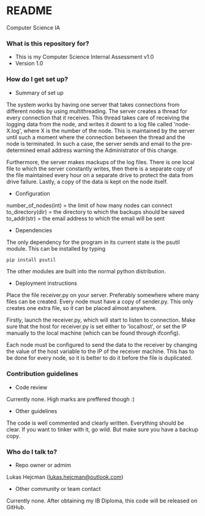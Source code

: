 # README #

Computer Science IA

### What is this repository for? ###

* This is my Computer Science Internal Assessment v1.0
* Version 1.0

### How do I get set up? ###

* Summary of set up
		
The system works by having one server that takes connections from different nodes by using multithreading. The server creates a thread for every connection that it receives. This thread takes care of receiving the logging data from the node, and writes it downt to a log file called 'node-X.log', where X is the number of the node. This is maintained by the server until such a moment where the connection between the thread and the node is terminated. In such a case, the server sends and email to the pre-determined email address warning the Administrator of this change. 

Furthermore, the server makes mackups of the log files. There is one local file to which the server constantly writes, then there is a separate copy of the file maintained every hour on a separate drive to protect the data from drive failure. Lastly, a copy of the data is kept on the node itself.

* Configuration

number_of_nodes(int) = the limit of how many nodes can connect
to_directory(dir) = the directory to which the backups should be saved
to_addr(str) = the email address to which the email will be sent

* Dependencies

The only dependency for the program in its current state is the psutil module. This can be installed by typing 

```python
pip install psutil
```

The other modules are built into the normal python distribution.

* Deployment instructions

Place the file receiver.py on your server. Preferably somewhere where many files can be created. 
Every node must have a copy of sender.py. This only creates one extra file, so it can be placed almost anywhere.

Firstly, launch the receiver.py, which will start to listen to connection. Make sure that the host for receiver.py is set either to 'localhost', or set the IP manually to the local machine (which can be found through ifconfig).

Each node must be configured to send the data to the receiver by changing the value of the host variable to the IP of the receiver machine. This has to be done for every node, so it is better to do it before the file is duplicated.

### Contribution guidelines ###

* Code review

Currently none. High marks are preffered though :)

* Other guidelines

The code is well commented and clearly written. Everything should be clear. If you want to tinker with it, go wild. But make sure you have a backup copy.

### Who do I talk to? ###

* Repo owner or admim

Lukas Hejcman (lukas.hejcman@outlook.com)

* Other community or team contact

Currently none. After obtaining my IB Diploma, this code will be released on GitHub.